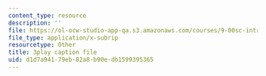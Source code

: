 ```yaml
---
content_type: resource
description: ''
file: https://ol-ocw-studio-app-qa.s3.amazonaws.com/courses/9-00sc-introduction-to-psychology-fall-2011/d1d7a94179eb82a8b90edb1599395365_t73rjeOj0eY.srt
file_type: application/x-subrip
resourcetype: Other
title: 3play caption file
uid: d1d7a941-79eb-82a8-b90e-db1599395365
---
```

